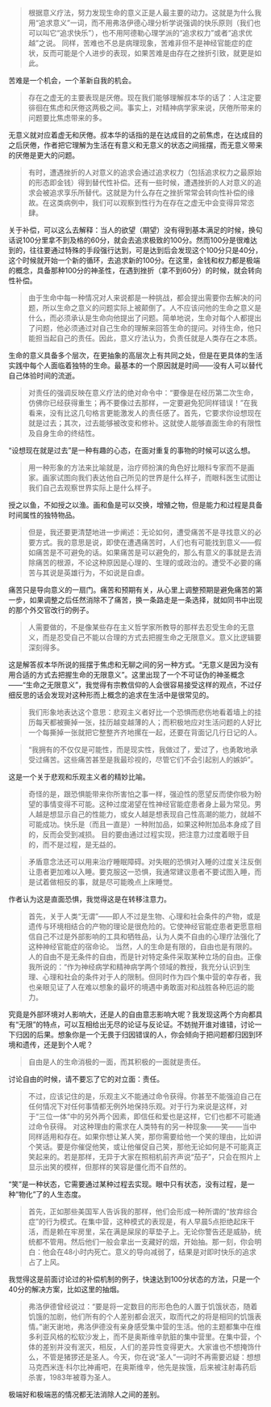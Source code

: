 > 根据意义疗法，努力发现生命的意义正是人最主要的动力。这就是为什么我用“追求意义”一词，而不用弗洛伊德心理分析学说强调的快乐原则（我们也可以叫它“追求快乐”），也不用阿德勒心理学派的“追求权力”或者“追求优越”之说。
> 同样，苦难也不总是病理现象，苦难非但不是神经官能症的症状，反而可能是个人进步的表现，如果苦难是由存在之挫折引致，就更是如此。

苦难是一个机会，一个革新自我的机会。
> 存在之虚无的主要表现是厌倦。现在我们能够理解叔本华的话了：人注定要徘徊在焦虑和厌倦这两极之间。事实上，对精神病学家来说，厌倦所带来的问题要比焦虑带来的多。

无意义就对应着虚无和厌倦。叔本华的话指的是在达成目的之前焦虑，在达成目的之后厌倦，作者把它理解为生活在有意义和无意义的状态之间摇摆，而无意义带来的厌倦是更大的问题。
> 有时，遭遇挫折的人对意义的追求会通过追求权力（包括追求权力之最原始的形态即金钱）得到替代性补偿。还有一些时候，遭遇挫折的人对意义的追求会被追求享乐所替代。这就是为什么存在之挫折常常会转向性补偿的缘故。在这类病例中，我们可以观察到性行为在存在之虚无中会变得异常恣肆。

关于补偿，可以这么去解释：当人的欲望（期望）没有得到基本满足的时候，换句话说100分里拿不到及格的60分，就会去追求极致的100分。然而100分是很难达到的，往往要通过特殊的手段强行达到，可是达到后会发现这个100分只是40分，这个时候就开始一个新的循环，去追求新的100分。在这里，金钱和权力都是极端的概念，具备那种100分的神圣性，在遇到挫折（拿不到60分）的时候，就会转向性补偿。
> 由于生命中每一种情况对人来说都是一种挑战，都会提出需要你去解决的问题，所以生命之意义的问题实际上被颠倒了。人不应该问他的生命之意义是什么，而必须承认是生命向他提出了问题。简单地说，生命对每个人都提出了问题，他必须通过对自己生命的理解来回答生命的提问。对待生命，他只能担当起自己的责任。因此，意义疗法认为，负责任就是人类存在之本质。

生命的意义具备多个层次，在更抽象的高层次上有共同之处，但是在更具体的生活实践中每个人面临着独特的生命。最基本的一个原因就是时间——没有人可以替代自己体验时间的流逝。
> 对责任的强调反映在意义疗法的绝对命令中：“要像是在经历第二次生命，仿佛你已经获得重生；再不要像过去那样，一定要避免犯同样错误！”在我看来，没有比这几句格言更能激发人的责任感了。首先，它要求你设想现在就是过去；其次，过去能够被改变和修补。这就使人能够直面生命的有限性及自身生命的终结性。

“设想现在就是过去”是一种有趣的心态，在面对重复的事物的时候可以这么想。
> 用一种形象的方法来比喻就是，治疗师扮演的角色好比眼科专家而不是画家。画家试图向我们表达他自己所见的世界是什么样子，而眼科医生试图让我们自己去观察世界实际上是什么样子。

授之以鱼，不如授之以渔。画和鱼是可以交换，增殖之物，但是能力和过程是具备时间属性的独特物品。
> 但是，我还要更清楚地进一步阐述：无论如何，遭受痛苦不是寻找意义的必要方式。我的意思是说，即使在遭遇痛苦时，人们也有可能找到意义——假如痛苦是不可避免的话。如果痛苦是可以避免的，那么有意义的事就是去消除痛苦的根源，不论这种原因是心理的、生理的或政治的。遭受不必要的痛苦与其说是英雄行为，不如说是自虐。

痛苦只是导向意义的一扇门。痛苦和预期有关，从心里上调整预期是避免痛苦的第一步，如果调整之后任然消除不了痛苦，换一条路走是一条选择，就如同书中出现的那个外交官改行的例子。
> 人需要做的，不是像某些存在主义哲学家所教导的那样去忍受生命的无意义，而是忍受自己不能以合理的方式去把握生命之无限意义。意义比逻辑要深刻得多。

这是解答叔本华所说的摇摆于焦虑和无聊之间的另一种方式。“无意义是因为没有用合适的方式去把握生命的无限意义”。这里出现了一个不可证伪的神圣概念——“生命之无限意义”，我觉得有宗教信仰的人会很容易接受这样的观点，不过仔细反思的话会发现对这种形而上概念的追求在生活中是很常见的。
> 我们形象地表达这个意思：悲观主义者好比一个恐惧而悲伤地看着墙上的挂历每天都被撕掉一张，挂历越变越薄的人；而积极地应对生活问题的人好比一个每撕掉一张就把它整整齐齐地摞在一起，还要在背面记几行日记的人。

> “我拥有的不仅仅是可能性，而是现实性，我做过了，爱过了，也勇敢地承受过痛苦。这些痛苦甚至是我最珍视的，尽管它们不会引起别人的嫉妒”。

这是一个关于悲观和乐观主义者的精妙比喻。
> 奇怪的是，跟恐惧能带来你所害怕之事一样，强迫性的愿望反而使你极为盼望的事情变得不可能。这种过度渴望在性神经官能症患者身上最为常见。男人越是想显示自己的性能力，或女人越是想表现自己性高潮的能力，就越不可能成功。快乐是（而且一直是）一种附加品，如果这种附加品本身成了目的，反而会受到减损。
目的要由通过过程实现，把注意力过度着眼于目的，而不是过程，是无益的。

> 矛盾意念法还可以用来治疗睡眠障碍。对失眠的恐惧对入睡的过度关注反倒让患者更加难以入睡。要克服这一恐惧，我通常建议患者不要试图入睡，而是试着做相反的事，就是尽可能晚点上床睡觉。

作者认为这是直面恐惧，我觉得这是在转移注意力。
> 首先，关于人类“无谓”——即人不过是生物、心理和社会条件的产物，或是遗传与环境相结合的产物的理论是很危险的。它使神经官能症患者更愿意相信自己不过是外部影响的工具和牺牲品，认为人类不自由的心理疗法强化了这种神经官能症的宿命论。
> 当然，人的生命是有限的，自由也是有限的。人的自由不是无条件的自由，而是针对特定条件采取某种立场的自由。正像我所说的：“作为神经病学和精神病学两个领域的教授，我充分认识到生理、心理和社会的条件对于人的限制。但同时作为四个集中营的幸存者，我也亲眼见证了人在难以想象的最坏的境遇中勇敢面对和战胜各种厄运的能力。

究竟是外部环境对人影响大，还是人的自由意志影响大呢？我发现这两个方向都具有“无限”的特点，可以互相给出无尽的论证与反论证。不妨抛开谁对谁错，讨论一下归因的后果。想象你是一个无畏于归因错误的人，你会倾向于把问题都归因到环境和遗传，还是到个人呢？
> 自由是人的生命消极的一面，而其积极的一面就是责任。

讨论自由的时候，请不要忘了它的对立面：责任。
> 不过，应该记住的是，乐观主义不能通过命令获得。你甚至不能强迫自己在任何情况下对任何事情都无例外地保持乐观。对于行为来说是这样，对于“三位一体”中的另外两个因素，即信任和爱也是这样，它们也都不可能通过命令获得。
> 对这种理由的需求在人类特有的另一种现象——笑——当中同样适用和存在。如果你想让某人笑，那你需要给他一个笑的理由，比如讲个笑话。要是你催促他笑，或让他催促自己笑，那他无论如何是不可能真正笑起来的。若是那样，无异于大家在照相机前齐声说“茄子”，只会在照片上显示出笑的模样，但那样的笑容是僵化而不自然的。

“笑”是一种状态，它需要通过某种过程去实现。眼中只有状态，没有过程，是一种“物化”了的人生态度。
> 首先，正如那些美国军人告诉我的那样，他们会形成一种所谓的“放弃综合症”的行为模式。在集中营，这种模式的表现是，有人早晨5点拒绝起床干活，而是赖在牢房里，呆在满是屎尿的草垫子上。无论你警告还是威胁，统统都不管用。然后他们一般会拿出一支藏好的烟，开始抽。那一刻，你会明白：他会在48小时内死亡。意义的导向减弱了，结果是对即时快乐的追求占了上风。

我觉得这是前面讨论过的补偿机制的例子，快速达到100分状态的方法，只是一个40分的解决方案，比如这里的抽烟。
> 弗洛伊德曾经说过：“要是将一定数目的形形色色的人置于饥饿状态，随着饥饿的加剧，他们所有的个人差别都会泯灭，取而代之的将是相同的饥饿表情。”谢天谢地，弗洛伊德没有亲身感受集中营的生活。他的主题都集中在维多利亚风格的松软沙发上，而不是奥斯维辛肮脏的集中营里。在集中营，个体的差别并没有泯灭，相反，人们的差异性变得更大。大家谁也不想掩饰什么，不管是猪猡还是圣人。今天，你在说“圣人”一词时不再需要迟疑：想想马克西米连·科尔比神甫吧，在奥斯维辛，他先是挨饿，后来被注射毒药后杀害，1983年被尊为圣人。

极端好和极端恶的情况都无法消除人之间的差别。